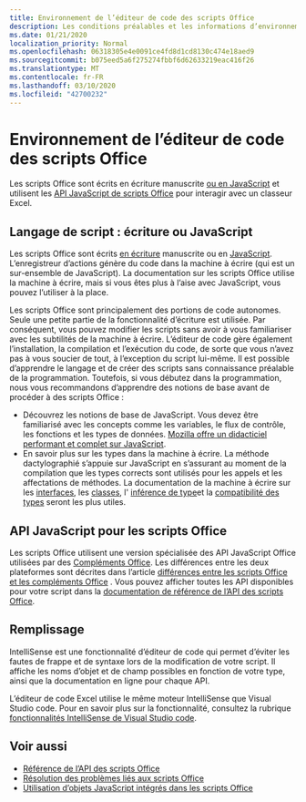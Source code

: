 ```yaml
---
title: Environnement de l’éditeur de code des scripts Office
description: Les conditions préalables et les informations d’environnement pour les scripts Office dans Excel sur le Web.
ms.date: 01/21/2020
localization_priority: Normal
ms.openlocfilehash: 06318305e4e0091ce4fd8d1cd8130c474e18aed9
ms.sourcegitcommit: b075eed5a6f275274fbbf6d62633219eac416f26
ms.translationtype: MT
ms.contentlocale: fr-FR
ms.lasthandoff: 03/10/2020
ms.locfileid: "42700232"
---
```

# <a name="office-scripts-code-editor-environment"></a>Environnement de l’éditeur de code des scripts Office

Les scripts Office sont écrits en écriture manuscrite [ou en JavaScript](#scripting-language-typescript-or-javascript) et utilisent les [API JavaScript de scripts Office](#office-scripts-javascript-api) pour interagir avec un classeur Excel.

## <a name="scripting-language-typescript-or-javascript"></a>Langage de script : écriture ou JavaScript

Les scripts Office sont écrits [en écriture](https://www.typescriptlang.org/docs/home.html) manuscrite ou en [JavaScript](https://developer.mozilla.org/docs/Web/JavaScript). L’enregistreur d’actions génère du code dans la machine à écrire (qui est un sur-ensemble de JavaScript). La documentation sur les scripts Office utilise la machine à écrire, mais si vous êtes plus à l’aise avec JavaScript, vous pouvez l’utiliser à la place.

Les scripts Office sont principalement des portions de code autonomes. Seule une petite partie de la fonctionnalité d’écriture est utilisée. Par conséquent, vous pouvez modifier les scripts sans avoir à vous familiariser avec les subtilités de la machine à écrire. L’éditeur de code gère également l’installation, la compilation et l’exécution du code, de sorte que vous n’avez pas à vous soucier de tout, à l’exception du script lui-même. Il est possible d’apprendre le langage et de créer des scripts sans connaissance préalable de la programmation. Toutefois, si vous débutez dans la programmation, nous vous recommandons d’apprendre des notions de base avant de procéder à des scripts Office :

- Découvrez les notions de base de JavaScript. Vous devez être familiarisé avec les concepts comme les variables, le flux de contrôle, les fonctions et les types de données. [Mozilla offre un didacticiel performant et complet sur JavaScript](https://developer.mozilla.org/docs/Web/JavaScript/Guide/Introduction).
- En savoir plus sur les types dans la machine à écrire. La méthode dactylographié s’appuie sur JavaScript en s’assurant au moment de la compilation que les types corrects sont utilisés pour les appels et les affectations de méthodes. La documentation de la machine à écrire sur les [interfaces](https://www.typescriptlang.org/docs/handbook/interfaces.html), les [classes](https://www.typescriptlang.org/docs/handbook/classes.html), l' [inférence de type](https://www.typescriptlang.org/docs/handbook/type-inference.html)et la [compatibilité des types](https://www.typescriptlang.org/docs/handbook/type-compatibility.html) seront les plus utiles.

## <a name="office-scripts-javascript-api"></a>API JavaScript pour les scripts Office

Les scripts Office utilisent une version spécialisée des API JavaScript Office utilisées par des [Compléments Office](/office/dev/add-ins/overview/index). Les différences entre les deux plateformes sont décrites dans l’article [différences entre les scripts Office et les compléments Office](../resources/add-ins-differences.md#apis) . Vous pouvez afficher toutes les API disponibles pour votre script dans la [documentation de référence de l’API des scripts Office](/javascript/api/office-scripts/overview).

## <a name="intellisense"></a>Remplissage

IntelliSense est une fonctionnalité d’éditeur de code qui permet d’éviter les fautes de frappe et de syntaxe lors de la modification de votre script. Il affiche les noms d’objet et de champ possibles en fonction de votre type, ainsi que la documentation en ligne pour chaque API.

L’éditeur de code Excel utilise le même moteur IntelliSense que Visual Studio code. Pour en savoir plus sur la fonctionnalité, consultez la rubrique [fonctionnalités IntelliSense de Visual Studio code](https://code.visualstudio.com/docs/editor/intellisense#_intellisense-features).

## <a name="see-also"></a>Voir aussi

- [Référence de l’API des scripts Office](/javascript/api/office-scripts/overview)
- [Résolution des problèmes liés aux scripts Office](../testing/troubleshooting.md)
- [Utilisation d’objets JavaScript intégrés dans les scripts Office](../develop/javascript-objects.md)
